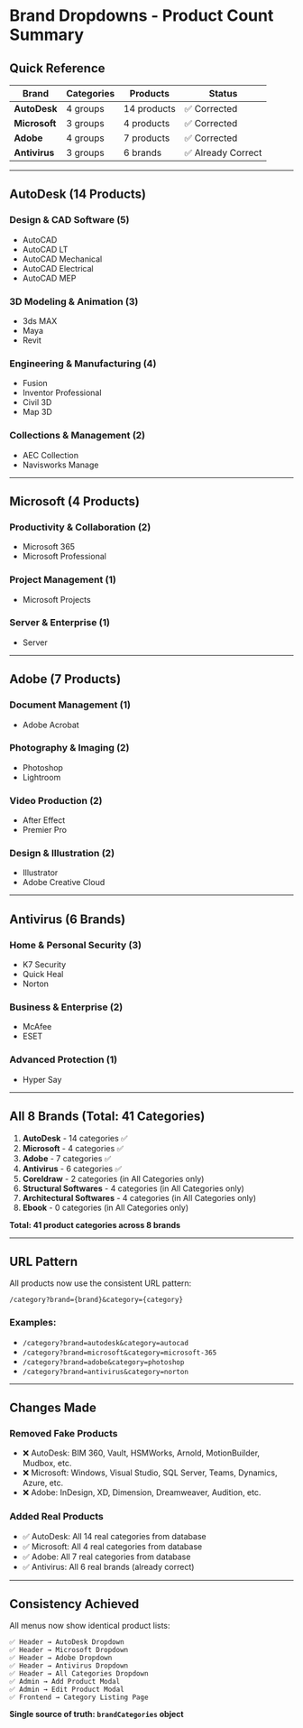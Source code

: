 # Brand Dropdowns - Product Count Summary

## Quick Reference

| Brand | Categories | Products | Status |
|-------|-----------|----------|--------|
| **AutoDesk** | 4 groups | 14 products | ✅ Corrected |
| **Microsoft** | 3 groups | 4 products | ✅ Corrected |
| **Adobe** | 4 groups | 7 products | ✅ Corrected |
| **Antivirus** | 3 groups | 6 brands | ✅ Already Correct |

---

## AutoDesk (14 Products)

### Design & CAD Software (5)
- AutoCAD
- AutoCAD LT
- AutoCAD Mechanical
- AutoCAD Electrical
- AutoCAD MEP

### 3D Modeling & Animation (3)
- 3ds MAX
- Maya
- Revit

### Engineering & Manufacturing (4)
- Fusion
- Inventor Professional
- Civil 3D
- Map 3D

### Collections & Management (2)
- AEC Collection
- Navisworks Manage

---

## Microsoft (4 Products)

### Productivity & Collaboration (2)
- Microsoft 365
- Microsoft Professional

### Project Management (1)
- Microsoft Projects

### Server & Enterprise (1)
- Server

---

## Adobe (7 Products)

### Document Management (1)
- Adobe Acrobat

### Photography & Imaging (2)
- Photoshop
- Lightroom

### Video Production (2)
- After Effect
- Premier Pro

### Design & Illustration (2)
- Illustrator
- Adobe Creative Cloud

---

## Antivirus (6 Brands)

### Home & Personal Security (3)
- K7 Security
- Quick Heal
- Norton

### Business & Enterprise (2)
- McAfee
- ESET

### Advanced Protection (1)
- Hyper Say

---

## All 8 Brands (Total: 41 Categories)

1. **AutoDesk** - 14 categories ✅
2. **Microsoft** - 4 categories ✅
3. **Adobe** - 7 categories ✅
4. **Antivirus** - 6 categories ✅
5. **Coreldraw** - 2 categories (in All Categories only)
6. **Structural Softwares** - 4 categories (in All Categories only)
7. **Architectural Softwares** - 4 categories (in All Categories only)
8. **Ebook** - 0 categories (in All Categories only)

**Total: 41 product categories across 8 brands**

---

## URL Pattern

All products now use the consistent URL pattern:
```
/category?brand={brand}&category={category}
```

### Examples:
- `/category?brand=autodesk&category=autocad`
- `/category?brand=microsoft&category=microsoft-365`
- `/category?brand=adobe&category=photoshop`
- `/category?brand=antivirus&category=norton`

---

## Changes Made

### Removed Fake Products
- ❌ AutoDesk: BIM 360, Vault, HSMWorks, Arnold, MotionBuilder, Mudbox, etc.
- ❌ Microsoft: Windows, Visual Studio, SQL Server, Teams, Dynamics, Azure, etc.
- ❌ Adobe: InDesign, XD, Dimension, Dreamweaver, Audition, etc.

### Added Real Products
- ✅ AutoDesk: All 14 real categories from database
- ✅ Microsoft: All 4 real categories from database
- ✅ Adobe: All 7 real categories from database
- ✅ Antivirus: All 6 real brands (already correct)

---

## Consistency Achieved

All menus now show identical product lists:

```
✅ Header → AutoDesk Dropdown
✅ Header → Microsoft Dropdown  
✅ Header → Adobe Dropdown
✅ Header → Antivirus Dropdown
✅ Header → All Categories Dropdown
✅ Admin → Add Product Modal
✅ Admin → Edit Product Modal
✅ Frontend → Category Listing Page
```

**Single source of truth: `brandCategories` object**

